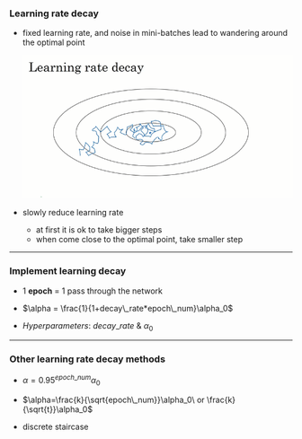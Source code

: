 ### Learning rate decay

* fixed learning rate, and noise in mini-batches lead to wandering around the optimal point

  <img src='images\6.png'>

* slowly reduce learning rate
  * at first it is ok to take bigger steps
  * when come close to the optimal point, take smaller step

***

### Implement learning decay

* 1 **epoch** = 1 pass through the network
* $\alpha = \frac{1}{1+decay\_rate*epoch\_num}\alpha_0$

* $Hyperparameters:\ decay\_rate\ \& \ \alpha_0$

***

### Other learning rate decay methods

* $\alpha=0.95^{epoch\_num}\alpha_0$
* $\alpha=\frac{k}{\sqrt{epoch\_num}}\alpha_0\ or \frac{k}{\sqrt{t}}\alpha_0$

* discrete staircase

  

